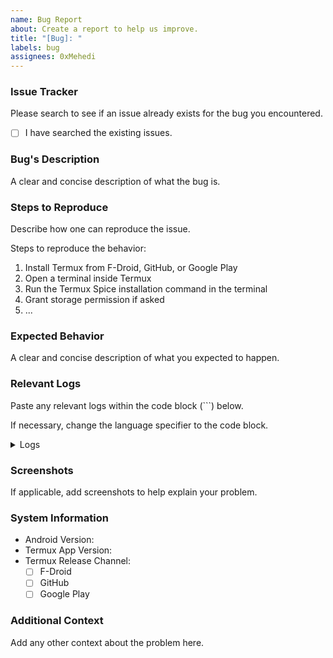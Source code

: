 ```yaml
---
name: Bug Report
about: Create a report to help us improve.
title: "[Bug]: "
labels: bug
assignees: 0xMehedi
---
```


<!-- cspell:words Mehedi termux -->

<!-- markdownlint-disable MD033 -->

### Issue Tracker

Please search to see if an issue already exists for the bug you encountered.

- [ ] I have searched the existing issues.

### Bug's Description

A clear and concise description of what the bug is.

### Steps to Reproduce

Describe how one can reproduce the issue.

Steps to reproduce the behavior:

1. Install Termux from F-Droid, GitHub, or Google Play
2. Open a terminal inside Termux
3. Run the Termux Spice installation command in the terminal
4. Grant storage permission if asked
5. ...

### Expected Behavior

A clear and concise description of what you expected to happen.

### Relevant Logs

Paste any relevant logs within the code block (```) below.

If necessary, change the language specifier to the code block.

<details>
  <summary>Logs</summary>

```shell

```

</details>

### Screenshots

If applicable, add screenshots to help explain your problem.

### System Information

- Android Version:
- Termux App Version:
- Termux Release Channel:
  - [ ] F-Droid
  - [ ] GitHub
  - [ ] Google Play

### Additional Context

Add any other context about the problem here.
